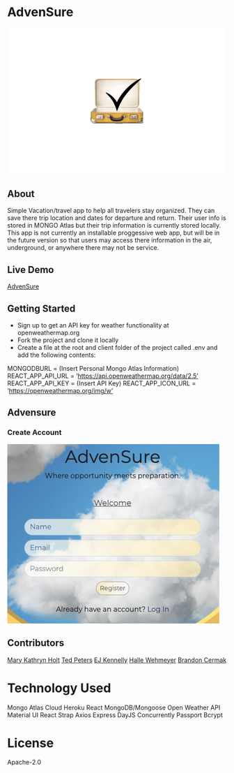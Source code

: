 # AdvenSure 
<img src= "client/src/assets/image/suitcase.png">

## About
Simple Vacation/travel app to help all travelers stay organized. They can save there trip location and dates for departure and return. Their user info is stored in MONGO Atlas but their trip information is currently stored locally. This app is not currently an installable proggessive web app, but will be in the future version so that users may access there information in the air, underground, or anywhere there may not be service.

## Live Demo
[AdvenSure](https://advensurez.herokuapp.com/)

## Getting Started
- Sign up to get an API key for weather functionality at openweathermap.org
- Fork the project and clone it locally
- Create a file at the root and client folder of the project called .env and add the following contents:

MONGODBURL = (Insert Personal Mongo Atlas Information)
REACT_APP_API_URL = ‘https://api.openweathermap.org/data/2.5’
REACT_APP_API_KEY = (Insert API Key)
REACT_APP_ICON_URL = ‘https://openweathermap.org/img/w’

## Advensure 

### Create Account
<img src= "client/src/assets/image/register.png">

## Contributors
[Mary Kathryn Holt](https://github.com/MaryKathryn0)
[Ted Peters](https://github.com/Drop-G)
[EJ Kennelly](https://github.com/ejkennelly)
[Halle Wehmeyer](https://github.com/hallewehmeyer)
[Brandon Cermak](https://github.com/bcermak)

# Technology Used
Mongo Atlas Cloud
Heroku
React
MongoDB/Mongoose
Open Weather API
Material UI
React Strap
Axios
Express
DayJS
Concurrently
Passport
Bcrypt

# License
Apache-2.0
